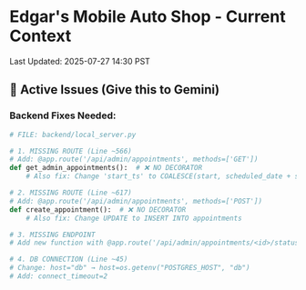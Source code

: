 # Edgar's Mobile Auto Shop - Current Context
Last Updated: 2025-07-27 14:30 PST

## 🔴 Active Issues (Give this to Gemini)

### Backend Fixes Needed:
```python
# FILE: backend/local_server.py

# 1. MISSING ROUTE (Line ~566)
# Add: @app.route('/api/admin/appointments', methods=['GET'])
def get_admin_appointments():  # ❌ NO DECORATOR
    # Also fix: Change 'start_ts' to COALESCE(start, scheduled_date + scheduled_time)

# 2. MISSING ROUTE (Line ~617)  
# Add: @app.route('/api/admin/appointments', methods=['POST'])
def create_appointment():  # ❌ NO DECORATOR
    # Also fix: Change UPDATE to INSERT INTO appointments

# 3. MISSING ENDPOINT
# Add new function with @app.route('/api/admin/appointments/<id>/status', methods=['PATCH'])

# 4. DB CONNECTION (Line ~45)
# Change: host="db" → host=os.getenv("POSTGRES_HOST", "db")
# Add: connect_timeout=2